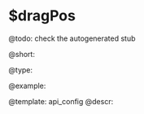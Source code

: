 $dragPos
=============

@todo:
	check the autogenerated stub


@short:
	

@type:

@example:

@template:	api_config
@descr:


